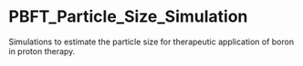 # PBFT_Particle_Size_Simulation
Simulations to estimate the particle size for therapeutic application of boron in proton therapy.
